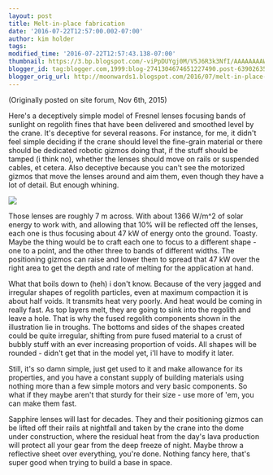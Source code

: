 ```yaml
---
layout: post
title: Melt-in-place fabrication
date: '2016-07-22T12:57:00.002-07:00'
author: kim holder
tags:
modified_time: '2016-07-22T12:57:43.138-07:00'
thumbnail: https://3.bp.blogspot.com/-viPpDUYgj0M/V5J6R3k3NfI/AAAAAAAAWHw/qVSZ3HLsrmkm7MVbF6dkN_bfNb7xBVZBQCK4B/s72-c/20151106184409563cf4f9e86bb.jpg
blogger_id: tag:blogger.com,1999:blog-2741304674651227490.post-6390263567078417672
blogger_orig_url: http://moonwards1.blogspot.com/2016/07/melt-in-place-fabrication.html
---
```


(Originally posted on site forum, Nov 6th, 2015)

Here's a deceptively simple model of Fresnel lenses focusing bands of sunlight on regolith fines that have been delivered and smoothed level by the crane. It's deceptive for several reasons. For instance, for me, it didn't feel simple deciding if the crane should level the fine-grain material or there should be dedicated robotic gizmos doing that, if the stuff should be tamped (i think no), whether the lenses should move on rails or suspended cables, et cetera. Also deceptive because you can't see the motorized gizmos that move the lenses around and aim them, even though they have a lot of detail. But enough whining.

<img  src="https://www.moonwards.com/img/MIP-early-version.jpg" />

Those lenses are roughly 7 m across. With about 1366 W/m^2 of solar energy to work with, and allowing that 10% will be reflected off the lenses, each one is thus focusing about 47 kW of energy onto the ground. Toasty. Maybe the thing would be to craft each one to focus to a different shape - one to a point, and the other three to bands of different widths. The positioning gizmos can raise and lower them to spread that 47 kW over the right area to get the depth and rate of melting for the application at hand.

What that boils down to (heh) i don't know. Because of the very jagged and irregular shapes of regolith particles, even at maximum compaction it is about half voids. It transmits heat very poorly. And heat would be coming in really fast. As top layers melt, they are going to sink into the regolith and leave a hole. That is why the fused regolith components shown in the illustration lie in troughs. The bottoms and sides of the shapes created could be quite irregular, shifting from pure fused material to a crust of bubbly stuff with an ever increasing proportion of voids. All shapes will be rounded - didn't get that in the model yet, i'll have to modify it later.

Still, it's so damn simple, just get used to it and make allowance for its properties, and you have a constant supply of building materials using nothing more than a few simple motors and very basic components. So what if they maybe aren't that sturdy for their size - use more of 'em, you can make them fast.

Sapphire lenses will last for decades. They and their positioning gizmos can be lifted off their rails at nightfall and taken by the crane into the dome under construction, where the residual heat from the day's lava production will protect all your gear from the deep freeze of night. Maybe throw a reflective sheet over everything, you're done. Nothing fancy here, that's super good when trying to build a base in space.
